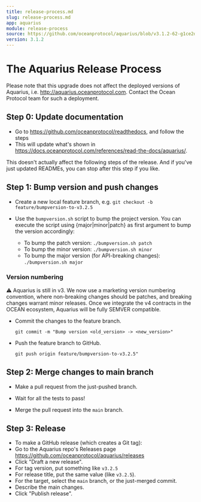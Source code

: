 ```yaml
---
title: release-process.md
slug: release-process.md
app: aquarius
module: release-process
source: https://github.com/oceanprotocol/aquarius/blob/v3.1.2-62-g1ce2da0/release-process.md
version: 3.1.2
---
```

<!--
Copyright 2021 Ocean Protocol Foundation
SPDX-License-Identifier: Apache-2.0
-->

# The Aquarius Release Process

Please note that this upgrade does not affect the deployed versions of Aquarius, i.e. http://aquarius.oceanprotocol.com. Contact the Ocean Protocol team for such a deployment.

## Step 0: Update documentation

- Go to https://github.com/oceanprotocol/readthedocs, and follow the steps
- This will update what's shown in https://docs.oceanprotocol.com/references/read-the-docs/aquarius/.

This doesn't actually affect the following steps of the release. And if you've just updated READMEs, you can stop after this step if you like.

## Step 1: Bump version and push changes

- Create a new local feature branch, e.g. `git checkout -b feature/bumpversion-to-v3.2.5`

- Use the `bumpversion.sh` script to bump the project version. You can execute the script using {major|minor|patch} as first argument to bump the version accordingly:

  - To bump the patch version: `./bumpversion.sh patch`
  - To bump the minor version: `./bumpversion.sh minor`
  - To bump the major version (for API-breaking changes): `./bumpversion.sh major`


### Version numbering
⚠️ Aquarius is still in v3. We now use a marketing version numbering convention, where non-breaking changes should be patches, and breaking changes warrant minor releases. Once we integrate the v4 contracts in the OCEAN ecosystem, Aquarius will be fully SEMVER compatible.

- Commit the changes to the feature branch.

  `git commit -m "Bump version <old_version> -> <new_version>"`

- Push the feature branch to GitHub.

  `git push origin feature/bumpversion-to-v3.2.5"`

## Step 2: Merge changes to main branch

- Make a pull request from the just-pushed branch.

- Wait for all the tests to pass!

- Merge the pull request into the `main` branch.

## Step 3: Release

- To make a GitHub release (which creates a Git tag):
- Go to the Aquarius repo's Releases page <https://github.com/oceanprotocol/aquarius/releases>
- Click "Draft a new release".
- For tag version, put something like `v3.2.5`
- For release title, put the same value (like `v3.2.5`).
- For the target, select the `main` branch, or the just-merged commit.
- Describe the main changes.
- Click "Publish release".
